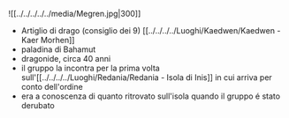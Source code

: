 ![[../../../../../media/Megren.jpg|300]]
- Artiglio di drago (consiglio dei 9) [[../../../../Luoghi/Kaedwen/Kaedwen - Kaer Morhen]]
- paladina di Bahamut
- dragonide, circa 40 anni
- il gruppo la incontra per la prima volta sull'[[../../../../Luoghi/Redania/Redania - Isola di Inis]] in cui arriva per conto dell'ordine
- era a conoscenza di quanto ritrovato sull'isola quando il gruppo é stato derubato